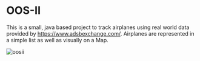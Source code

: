 # OOS-II
This is a small, java based project to track airplanes using real world data provided by https://www.adsbexchange.com/.
Airplanes are represented in a simple list as well as visually on a Map.

![oosii](https://user-images.githubusercontent.com/27669180/42127566-59dedf54-7c9b-11e8-8662-e69b5b444e92.png)
